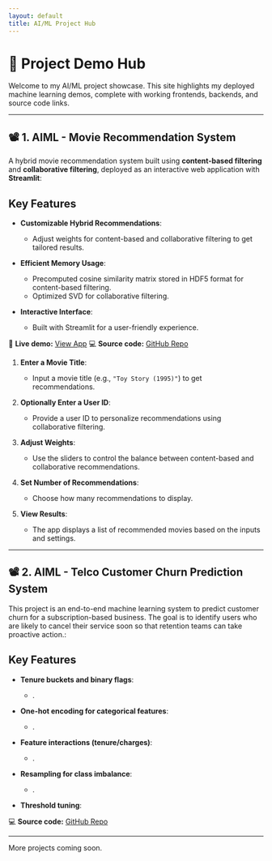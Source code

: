 ```yaml
---
layout: default
title: AI/ML Project Hub
---
```


# 🎯 Project Demo Hub

Welcome to my AI/ML project showcase. This site highlights my deployed machine learning demos, complete with working frontends, backends, and source code links.

---

## 📽️ 1. AIML - Movie Recommendation System

A hybrid movie recommendation system built using **content-based filtering** and **collaborative filtering**, deployed as an interactive web application with **Streamlit**:

## **Key Features**

- **Customizable Hybrid Recommendations**:
   - Adjust weights for content-based and collaborative filtering to get tailored results.

- **Efficient Memory Usage**:
   - Precomputed cosine similarity matrix stored in HDF5 format for content-based filtering.
   - Optimized SVD for collaborative filtering.

- **Interactive Interface**:
   - Built with Streamlit for a user-friendly experience.

🔗 **Live demo:** [View App](https://movielens-3fxvogxfzafxcvmfccfbrd.streamlit.app/) 
💻 **Source code:** [GitHub Repo](https://github.com/cdondi/aiml_movie_recommendation)

1. **Enter a Movie Title**:
   - Input a movie title (e.g., `"Toy Story (1995)"`) to get recommendations.

2. **Optionally Enter a User ID**:
   - Provide a user ID to personalize recommendations using collaborative filtering.

3. **Adjust Weights**:
   - Use the sliders to control the balance between content-based and collaborative recommendations.

4. **Set Number of Recommendations**:
   - Choose how many recommendations to display.

5. **View Results**:
   - The app displays a list of recommended movies based on the inputs and settings.

---

## 📽️ 2. AIML - Telco Customer Churn Prediction System

This project is an end-to-end machine learning system to predict customer churn for a subscription-based business. The goal is to identify users who are likely to cancel their service soon so that retention teams can take proactive action.:

## **Key Features**

- **Tenure buckets and binary flags**:
   - .

- **One-hot encoding for categorical features**:
   - .

- **Feature interactions (tenure/charges)**:
   - .
 
- **Resampling for class imbalance**:
   - .
 
- **Threshold tuning**:

<!-- 🔗 **Live demo:** [View App](https://movielens-3fxvogxfzafxcvmfccfbrd.streamlit.app/) -->
💻 **Source code:** [GitHub Repo](https://github.com/cdondi/aiml_telco_customer_churn)

---
More projects coming soon.
